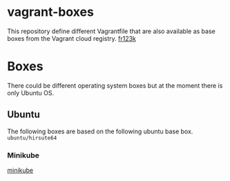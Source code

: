 # vagrant-boxes

This repository define different Vagrantfile that are also available as base boxes from the Vagrant cloud registry.
[fr123k](https://app.vagrantup.com/fr123k)

# Boxes

There could be different operating system boxes but at the moment there is only Ubuntu OS.

## Ubuntu

The following boxes are based on the following ubuntu base box. `ubuntu/hirsute64`

### Minikube

[minikube](./ubuntu/minikube/README.md)